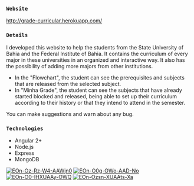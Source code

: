 
### `Website`
http://grade-curricular.herokuapp.com/

### `Details`
I developed this website to help the students from the State University of Bahia and the Federal Institute of Bahia. It contains the curriculum of every major in these universities in an organized and interactive way. It also has the possibility of adding more majors from other institutions.

- In the "Flowchart", the student can see the prerequisites and subjects that are released from the selected subject.
- In "Minha Grade", the student can see the subjects that have already started blocked and released, being able to set up their curriculum according to their history or that they intend to attend in the semester.

You can make suggestions and warn about any bug.

### `Technologies`
- Angular 2+
- Node.js
- Express
- MongoDB

<a href="https://ibb.co/RQHTztr"><img src="https://i.ibb.co/RQHTztr/EOn-Oz-Rz-W4-AAWjn0.jpg" alt="EOn-Oz-Rz-W4-AAWjn0" border="0"></a>
<a href="https://ibb.co/Y3KYYtm"><img src="https://i.ibb.co/Y3KYYtm/EOn-O0g-OWo-AAD-No.jpg" alt="EOn-O0g-OWo-AAD-No" border="0"></a> 
<a href="https://ibb.co/2NN7vZS"><img src="https://i.ibb.co/2NN7vZS/EOn-O0-IHXUAAy-OWQ.jpg" alt="EOn-O0-IHXUAAy-OWQ" border="0"></a> 
<a href="https://ibb.co/hC9HxDY"><img src="https://i.ibb.co/hC9HxDY/EOn-Ozsn-XUAAts-Xa.jpg" alt="EOn-Ozsn-XUAAts-Xa" border="0"></a>
